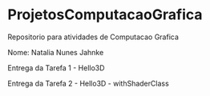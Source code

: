 # ProjetosComputacaoGrafica

Repositorio para atividades de Computacao Grafica

Nome: Natalia Nunes Jahnke

Entrega da Tarefa 1 - Hello3D

Entrega da Tarefa 2 - Hello3D - withShaderClass
 
